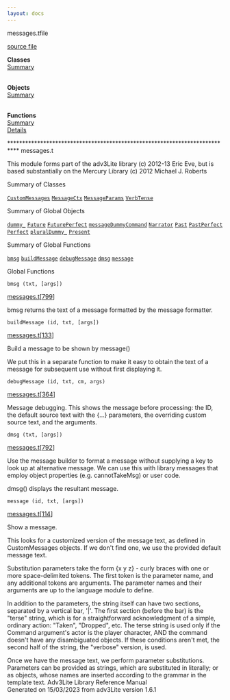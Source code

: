 ```yaml
---
layout: docs
---
```

<span class="title">messages.t</span><span class="type">file</span>

[source file](../source/messages.t.html)

**Classes**  
[Summary](#_ClassSummary_)  
 

**Objects**  
[Summary](#_ObjectSummary_)  
 

**Functions**  
[Summary](#_FunctionSummary_)  
[Details](#_Functions_)



\*\*\*\*\*\*\*\*\*\*\*\*\*\*\*\*\*\*\*\*\*\*\*\*\*\*\*\*\*\*\*\*\*\*\*\*\*\*\*\*\*\*\*\*\*\*\*\*\*\*\*\*\*\*\*\*\*\*\*\*\*\*\*\*\*\*\*\*\*\*\*\*\*\*\*
messages.t

This module forms part of the adv3Lite library (c) 2012-13 Eric Eve, but
is based substantially on the Mercury Library (c) 2012 Michael J.
Roberts



<span id="_ClassSummary_"></span>



<span class="hdln">Summary of Classes</span>  



[`CustomMessages`](../object/CustomMessages.html) [`MessageCtx`](../object/MessageCtx.html) [`MessageParams`](../object/MessageParams.html) [`VerbTense`](../object/VerbTense.html)
<span id="_ObjectSummary_"></span>



<span class="hdln">Summary of Global Objects</span>  



[`dummy_`](../object/dummy_.html) [`Future`](../object/Future.html) [`FuturePerfect`](../object/FuturePerfect.html) [`messageDummyCommand`](../object/messageDummyCommand.html) [`Narrator`](../object/Narrator.html) [`Past`](../object/Past.html) [`PastPerfect`](../object/PastPerfect.html) [`Perfect`](../object/Perfect.html) [`pluralDummy_`](../object/pluralDummy_.html) [`Present`](../object/Present.html)
<span id="FunctionSummary_"></span>



<span class="hdln">Summary of Global Functions</span>  



[`bmsg`](#bmsg) [`buildMessage`](#buildMessage) [`debugMessage`](#debugMessage) [`dmsg`](#dmsg) [`message`](#message)

<span id="_Functions_"></span>



<span class="hdln">Global Functions</span>  



<span id="bmsg"></span>

`bmsg (txt, [args])`

[messages.t](../file/messages.t.html)\[[799](../source/messages.t.html#799)\]



bmsg returns the text of a message formatted by the message formatter.



<span id="buildMessage"></span>

`buildMessage (id, txt, [args])`

[messages.t](../file/messages.t.html)\[[133](../source/messages.t.html#133)\]



Build a message to be shown by message()

We put this in a separate function to make it easy to obtain the text of
a message for subsequent use without first displaying it.



<span id="debugMessage"></span>

`debugMessage (id, txt, cm, args)`

[messages.t](../file/messages.t.html)\[[364](../source/messages.t.html#364)\]



Message debugging. This shows the message before processing: the ID, the
default source text with the {...} parameters, the overriding custom
source text, and the arguments.



<span id="dmsg"></span>

`dmsg (txt, [args])`

[messages.t](../file/messages.t.html)\[[792](../source/messages.t.html#792)\]



Use the message builder to format a message without supplying a key to
look up at alternative message. We can use this with library messages
that employ object properties (e.g. cannotTakeMsg) or user code.

dmsg() displays the resultant message.



<span id="message"></span>

`message (id, txt, [args])`

[messages.t](../file/messages.t.html)\[[114](../source/messages.t.html#114)\]



Show a message.

This looks for a customized version of the message text, as defined in
CustomMessages objects. If we don't find one, we use the provided
default message text.

Substitution parameters take the form {x y z} - curly braces with one or
more space-delimited tokens. The first token is the parameter name, and
any additional tokens are arguments. The parameter names and their
arguments are up to the language module to define.

In addition to the parameters, the string itself can have two sections,
separated by a vertical bar, '\|'. The first section (before the bar) is
the "terse" string, which is for a straightforward acknowledgment of a
simple, ordinary action: "Taken", "Dropped", etc. The terse string is
used only if the Command argument's actor is the player character, AND
the command doesn't have any disambiguated objects. If these conditions
aren't met, the second half of the string, the "verbose" version, is
used.

Once we have the message text, we perform parameter substitutions.
Parameters can be provided as strings, which are substituted in
literally; or as objects, whose names are inserted according to the
grammar in the template text.
Adv3Lite Library Reference Manual  
Generated on 15/03/2023 from adv3Lite version 1.6.1


